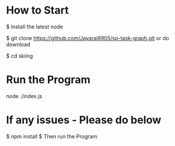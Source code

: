 # How to Start

$ Install the latest node

$ git clone https://github.com/Jayaraj8905/sp-task-graph.git or do download

$ cd skiing

# Run the Program
node ./index.js

# If any issues - Please do below
$ npm install
$ Then run the Program
